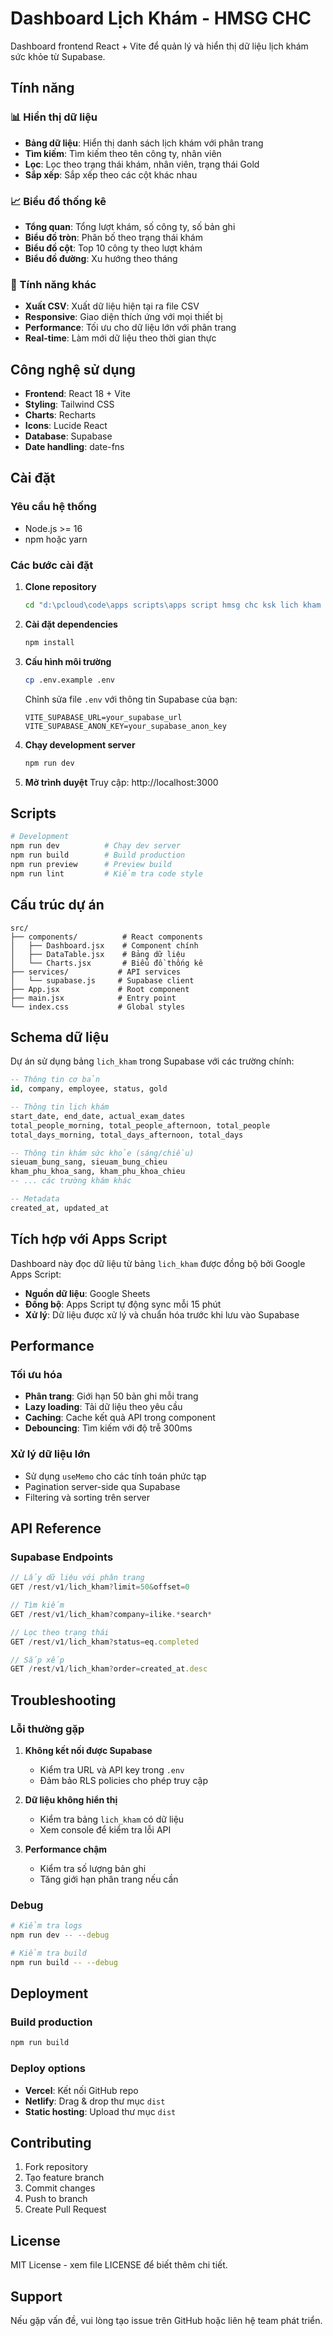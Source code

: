 # Dashboard Lịch Khám - HMSG CHC

Dashboard frontend React + Vite để quản lý và hiển thị dữ liệu lịch khám sức khỏe từ Supabase.

## Tính năng

### 📊 Hiển thị dữ liệu
- **Bảng dữ liệu**: Hiển thị danh sách lịch khám với phân trang
- **Tìm kiếm**: Tìm kiếm theo tên công ty, nhân viên
- **Lọc**: Lọc theo trạng thái khám, nhân viên, trạng thái Gold
- **Sắp xếp**: Sắp xếp theo các cột khác nhau

### 📈 Biểu đồ thống kê
- **Tổng quan**: Tổng lượt khám, số công ty, số bản ghi
- **Biểu đồ tròn**: Phân bố theo trạng thái khám
- **Biểu đồ cột**: Top 10 công ty theo lượt khám
- **Biểu đồ đường**: Xu hướng theo tháng

### 🔧 Tính năng khác
- **Xuất CSV**: Xuất dữ liệu hiện tại ra file CSV
- **Responsive**: Giao diện thích ứng với mọi thiết bị
- **Performance**: Tối ưu cho dữ liệu lớn với phân trang
- **Real-time**: Làm mới dữ liệu theo thời gian thực

## Công nghệ sử dụng

- **Frontend**: React 18 + Vite
- **Styling**: Tailwind CSS
- **Charts**: Recharts
- **Icons**: Lucide React
- **Database**: Supabase
- **Date handling**: date-fns

## Cài đặt

### Yêu cầu hệ thống
- Node.js >= 16
- npm hoặc yarn

### Các bước cài đặt

1. **Clone repository**
   ```bash
   cd "d:\pcloud\code\apps scripts\apps script hmsg chc ksk lich kham v1\react-dashboard"
   ```

2. **Cài đặt dependencies**
   ```bash
   npm install
   ```

3. **Cấu hình môi trường**
   ```bash
   cp .env.example .env
   ```
   
   Chỉnh sửa file `.env` với thông tin Supabase của bạn:
   ```env
   VITE_SUPABASE_URL=your_supabase_url
   VITE_SUPABASE_ANON_KEY=your_supabase_anon_key
   ```

4. **Chạy development server**
   ```bash
   npm run dev
   ```

5. **Mở trình duyệt**
   Truy cập: http://localhost:3000

## Scripts

```bash
# Development
npm run dev          # Chạy dev server
npm run build        # Build production
npm run preview      # Preview build
npm run lint         # Kiểm tra code style
```

## Cấu trúc dự án

```
src/
├── components/          # React components
│   ├── Dashboard.jsx    # Component chính
│   ├── DataTable.jsx    # Bảng dữ liệu
│   └── Charts.jsx       # Biểu đồ thống kê
├── services/           # API services
│   └── supabase.js     # Supabase client
├── App.jsx             # Root component
├── main.jsx            # Entry point
└── index.css           # Global styles
```

## Schema dữ liệu

Dự án sử dụng bảng `lich_kham` trong Supabase với các trường chính:

```sql
-- Thông tin cơ bản
id, company, employee, status, gold

-- Thông tin lịch khám
start_date, end_date, actual_exam_dates
total_people_morning, total_people_afternoon, total_people
total_days_morning, total_days_afternoon, total_days

-- Thông tin khám sức khỏe (sáng/chiều)
sieuam_bung_sang, sieuam_bung_chieu
kham_phu_khoa_sang, kham_phu_khoa_chieu
-- ... các trường khám khác

-- Metadata
created_at, updated_at
```

## Tích hợp với Apps Script

Dashboard này đọc dữ liệu từ bảng `lich_kham` được đồng bộ bởi Google Apps Script:

- **Nguồn dữ liệu**: Google Sheets
- **Đồng bộ**: Apps Script tự động sync mỗi 15 phút
- **Xử lý**: Dữ liệu được xử lý và chuẩn hóa trước khi lưu vào Supabase

## Performance

### Tối ưu hóa
- **Phân trang**: Giới hạn 50 bản ghi mỗi trang
- **Lazy loading**: Tải dữ liệu theo yêu cầu
- **Caching**: Cache kết quả API trong component
- **Debouncing**: Tìm kiếm với độ trễ 300ms

### Xử lý dữ liệu lớn
- Sử dụng `useMemo` cho các tính toán phức tạp
- Pagination server-side qua Supabase
- Filtering và sorting trên server

## API Reference

### Supabase Endpoints

```javascript
// Lấy dữ liệu với phân trang
GET /rest/v1/lich_kham?limit=50&offset=0

// Tìm kiếm
GET /rest/v1/lich_kham?company=ilike.*search*

// Lọc theo trạng thái
GET /rest/v1/lich_kham?status=eq.completed

// Sắp xếp
GET /rest/v1/lich_kham?order=created_at.desc
```

## Troubleshooting

### Lỗi thường gặp

1. **Không kết nối được Supabase**
   - Kiểm tra URL và API key trong `.env`
   - Đảm bảo RLS policies cho phép truy cập

2. **Dữ liệu không hiển thị**
   - Kiểm tra bảng `lich_kham` có dữ liệu
   - Xem console để kiểm tra lỗi API

3. **Performance chậm**
   - Kiểm tra số lượng bản ghi
   - Tăng giới hạn phân trang nếu cần

### Debug

```bash
# Kiểm tra logs
npm run dev -- --debug

# Kiểm tra build
npm run build -- --debug
```

## Deployment

### Build production
```bash
npm run build
```

### Deploy options
- **Vercel**: Kết nối GitHub repo
- **Netlify**: Drag & drop thư mục `dist`
- **Static hosting**: Upload thư mục `dist`

## Contributing

1. Fork repository
2. Tạo feature branch
3. Commit changes
4. Push to branch
5. Create Pull Request

## License

MIT License - xem file LICENSE để biết thêm chi tiết.

## Support

Nếu gặp vấn đề, vui lòng tạo issue trên GitHub hoặc liên hệ team phát triển.